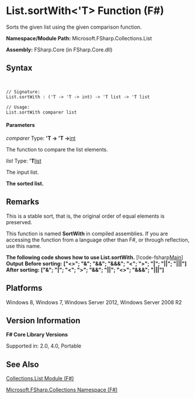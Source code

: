 # List.sortWith<'T> Function (F#)

Sorts the given list using the given comparison function.

**Namespace/Module Path:** Microsoft.FSharp.Collections.List

**Assembly:** FSharp.Core (in FSharp.Core.dll)


## Syntax


```


// Signature:
List.sortWith : ('T -> 'T -> int) -> 'T list -> 'T list

// Usage:
List.sortWith comparer list

```



#### Parameters
*comparer*
Type: **'T -&gt; 'T -&gt;**[int](http://msdn.microsoft.com/en-us/library/025d5455-3622-4ea5-9573-3ecbd4ee1375)


The function to compare the list elements.


*list*
Type: **'T**[list](http://msdn.microsoft.com/en-us/library/c627b668-477b-4409-91ed-06d7f1b3e4a7)


The input list.



**The sorted list.**
## Remarks
This is a stable sort, that is, the original order of equal elements is preserved.

This function is named **SortWith** in compiled assemblies. If you are accessing the function from a language other than F#, or through reflection, use this name.

**The following code shows how to use List.sortWith.**
[!code-fsharp[Main](snippets/fslists/snippet62.fs)]
**Output**
**Before sorting:**
**["&lt;&gt;"; "&amp;"; "&amp;&amp;"; "&amp;&amp;&amp;"; "&lt;"; "&gt;"; "|"; "||"; "|||"]**
**After sorting:**
**["&amp;"; "|"; "&lt;"; "&gt;"; "&amp;&amp;"; "||"; "&lt;&gt;"; "&amp;&amp;&amp;"; "|||"]**
## Platforms
Windows 8, Windows 7, Windows Server 2012, Windows Server 2008 R2


## Version Information
**F# Core Library Versions**

Supported in: 2.0, 4.0, Portable




## See Also
[Collections.List Module &#40;F&#35;&#41;](Collections.List-Module-%28FSharp%29.md)

[Microsoft.FSharp.Collections Namespace &#40;F&#35;&#41;](Microsoft.FSharp.Collections-Namespace-%28FSharp%29.md)


